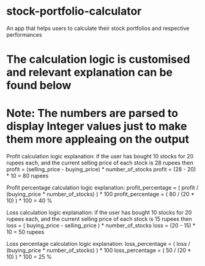 # stock-portfolio-calculator
An app that helps users to calculate their stock portfolios and respective performances

# The calculation logic is customised and relevant explanation can be found below 
# Note: The numbers are parsed to display Integer values just to make them more appleaing on the output

Profit calculation logic explanation:
  if the user has bought 10 stocks for 20 rupees each, and the current selling price of each stock is 28 rupees
  then profit = (selling_price - buying_price) * number_of_stocks
  profit = (28 - 20) * 10 = 80 rupees
  
Profit percentage calculation logic explanation:
  profit_percentage =  ( profit / (buying_price * number_of_stocks) ) * 100
  profit_percentage =  ( 80 / (20 * 10) ) * 100 = 40 %
  
  
Loss calculation logic explanation:
  if the user has bought 10 stocks for 20 rupees each, and the current selling price of each stock is 15 rupees
  then loss = ( buying_price - selling_price ) * number_of_stocks
  loss = (20 - 15) * 10 = 50 rupees
  
Loss percentage calculation logic explanation:
  loss_percentage =  ( loss / (buying_price * number_of_stocks) ) * 100
  loss_percentage =  ( 50 / (20 * 10) ) * 100 = 25 %
  


